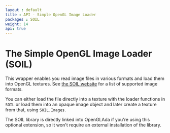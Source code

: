 ```yaml
---
layout : default
title : API - Simple OpenGL Image Loader
packages : SOIL
weight: 14
api: true
---
```


# The Simple OpenGL Image Loader (SOIL)

This wrapper enables you read image files in various formats and load them
into OpenGL textures. See [the SOIL website][1] for a list of supported
image formats.

You can either load the file directly into a texture with the loader
functions in `SOIL` or load them into an opaque image object and later create
a texture from that, using `SOIL.Images`.

The SOIL library is directly linked into OpenGLAda if you're using this
optional extension, so it won't require an external installation of the
library.

 [1]: http://www.lonesock.net/soil.html
